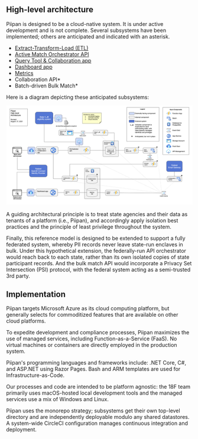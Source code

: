 ## High-level architecture

Piipan is designed to be a cloud-native system. It is under active development and is not complete. Several subsystems have been implemented; others are anticipated and indicated with an asterisk.

* [Extract-Transform-Load (ETL)](../etl)
* [Active Match Orchestrator API](../match)
* [Query Tool & Collaboration app](../query-tool)
* [Dashboard app](../dashboard)
* [Metrics](../metrics)
* Collaboration API\*
* Batch-driven Bulk Match\*
 
Here is a diagram depicting these anticipated subsystems:

<p align="center">
  <a href="./piipan-architecture.png"><img src="./piipan-architecture.png" alt="High-level architecture"></a>
</p>

A guiding architectural principle is to treat state agencies and their data as tenants of a platform (i.e., Piipan), and accordingly apply isolation best practices and the principle of least privilege throughout the system.

Finally, this reference model is designed to be extended to support a fully federated system, whereby PII records never leave state-run enclaves in bulk. Under this hypothetical extension, the federally-run API orchestrator would reach back to each state, rather than its own isolated copies of state participant records. And the bulk match API would incorporate a Privacy Set Intersection (PSI) protocol, with the federal system acting as a semi-trusted 3rd party. 

## Implementation

Piipan targets Microsoft Azure as its cloud computing platform, but generally selects for commoditized features that are available on other cloud platforms.

To expedite development and compliance processes, Piipan maximizes the use of managed services, including Function-as-a-Service (FaaS). No virtual machines or containers are directly employed in the production system.

Piipan's programming languages and frameworks include: .NET Core, C#, and ASP.NET using Razor Pages. Bash and ARM templates are used for Infrastructure-as-Code.

Our processes and code are intended to be platform agnostic: the 18F team primarily uses macOS-hosted local development tools and the managed services use a mix of Windows and Linux.

Piipan uses the monorepo strategy; subsystems get their own top-level directory and are independently deployable modulo any shared datastores. A system-wide CircleCI configuration manages continuous integration and deployment.
